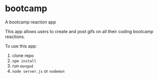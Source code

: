 # bootcamp

A bootcamp reaction app

This app allows users to create and post gifs on all their coding bootcamp reactions.

To use this app:

1. clone repo
1. `npm install`
1. run `mongod`
1. `node server.js` or `nodemon`


